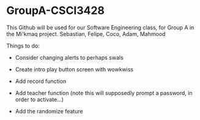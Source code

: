# GroupA-CSCI3428

This Github will be used for our Software Engineering class, for Group A in the Mi'kmaq project.
Sebastian, Felipe, Coco, Adam, Mahmood

Things to do:

- Consider changing alerts to perhaps swals
- Create intro play button screen with wowkwiss
- Add record function
- Add teacher function (note this will supposedly prompt a password, in order to activate...)

- Add the randomize feature
